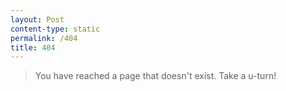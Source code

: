 ```yaml
---
layout: Post
content-type: static
permalink: /404
title: 404
---
```


>You have reached a page that doesn't exist. Take a u-turn!